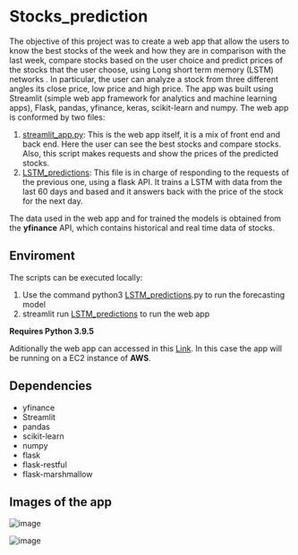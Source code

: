 # Stocks_prediction

The objective of this project was to create a web app that allow the users to  know the best stocks of the week and how they are in comparison with the last week, compare stocks based on the user choice and predict prices of the stocks that the user choose, using Long short term memory (LSTM) networks . In particular, the user can analyze a stock from  three different angles its close price, low price and high price. The app was built using Streamlit (simple web app framework for analytics and machine learning apps), Flask, pandas, yfinance, keras, scikit-learn and numpy. The web app is conformed by two files:

1. [streamlit_app.py](https://github.com/jglobaton10/Stocks_prediction/blob/main/streamlit_app.py): This is the web app itself, it is a mix of front end and back end. Here the user can see the best stocks and compare stocks. Also, this script makes requests and show the prices of the predicted stocks.  
2. [LSTM_predictions](https://github.com/jglobaton10/Stocks_prediction/blob/main/1.py): This file is in charge of responding to the requests of the previous one, using a flask API. It trains a LSTM with data from the last 60 days and based and it answers back with the price of the stock for the next day.


The data used in the web app and for trained the models is obtained from the **yfinance** API, which contains historical and real time data of stocks. 

## Enviroment
The scripts can be executed locally: 
1.  Use the command python3 [LSTM_predictions](https://github.com/jglobaton10/Stocks_prediction/blob/main/1.py).py to run the forecasting model
2.  streamlit run  [LSTM_predictions](https://github.com/jglobaton10/Stocks_prediction/blob/main/1.py) to run the web app  

**Requires Python 3.9.5**

Aditionally the web app can accessed in this [Link](). In this case the app will be running on a EC2 instance of **AWS**.

## Dependencies 
- yfinance
- Streamlit
- pandas
- scikit-learn
- numpy
- flask
- flask-restful
- flask-marshmallow 

## Images of the app 
![image](https://github.com/jglobaton10/Stocks_prediction/blob/main/streamlit_app-%C2%B7-Streamlit-Google-Chrome-2021-07-06-19-32-27.gif)

![image](https://github.com/jglobaton10/Stocks_prediction/blob/main/streamlit_app-%C2%B7-Streamlit-Google-Chrome-2021-07-06-19-33-23.gif)

